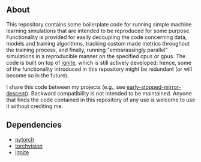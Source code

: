 ## About

This repository contains some boilerplate code for running simple
machine learning simulations that are intended to be reproduced for some
purpose. Functionality is provided for easily decoupling the code concerning data,
models and training algorithms, tracking custom made metrics throughout the
training process, and finally, running "embarassingly parallel" simulations in
a reproducible manner on the specified cpus or gpus. The code is built
on top of [ignite](https://pytorch.org/ignite/), which is still actively
developed; hence, some of the functionality introduced in this repository
might be redundant (or will become so in the future).

I share this code between my projects (e.g., see
[early-stopped-mirror-descent](https://github.com/TomasVaskevicius/early-stopped-mirror-descent)).
Backward compatibility is not intended to be maintained. Anyone that finds the code
contained in this repository of any use is welcome to use it without crediting me.

## Dependencies

* [pytorch](https://pytorch.org/)
* [torchvision](https://pytorch.org/)
* [ignite](https://pytorch.org/ignite/)

